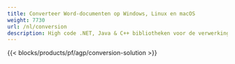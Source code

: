 ```yaml
---
title: Converteer Word-documenten op Windows, Linux en macOS 
weight: 7730
url: /nl/conversion
description: High code .NET, Java & C++ bibliotheken voor de verwerking en conversie van Word-documenten.
---
```


{{< blocks/products/pf/agp/conversion-solution >}} 